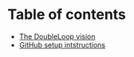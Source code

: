 # Table of contents

* [The DoubleLoop vision](README.md)
* [GitHub setup intstructions](github-setup-intstructions.md)

